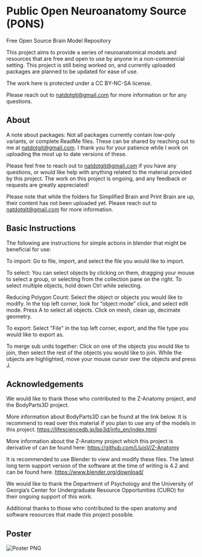 
# Public Open Neuroanatomy Source (PONS)

Free Open Source Brain Model Repository

This project aims to provide a series of neuroanatomical models and resources that are free and open to use by anyone in a non-commercial setting. This project is still being worked on, and currently uploaded packages are planned to be updated for ease of use.

The work here is protected under a CC BY-NC-SA license. 

Please reach out to natdotgit@gmail.com for more information or for any questions.

## About


A note about packages: Not all packages currently contain low-poly variants, or complete ReadMe files. These can be shared by reaching out to me at  natdotgit@gmail.com. I thank you for your patience while I work on uploading the most up to date versions of these.

Please feel free to reach out to natdotgit@gmail.com if you have any questions, or would like help with anything related to the material provided by this  project. The work on this project is ongoing, and any feedback or requests are greatly appreciated!

Please note that while the folders for Simplified Brain and Print Brain are up, their content has not been uploaded yet. Please reach out to natdotgit@gmail.com for more information.

## Basic Instructions

The following are instructions for simple actions in blender that might be  beneficial for use:

To import: Go to file, import, and select the file you would like to import.

To select: You can select objects by clicking on them, dragging your mouse to select a group, or selecting from the collection pane on the right. To select multiple objects, hold down Ctrl while selecting.

Reducing Polygon Count: Select the object or objects you would like to modify. In the top left corner, look for “object mode” click, and select edit mode. Press A to select all objects. Click on mesh, clean up, decimate geometry.


To export: Select "File" in the top left corner, export, and the file type you would like to export as.

To merge sub units together: Click on one of the objects you would like to join, then select the rest of the objects you would like to join. While the objects are highlighted, move your mouse cursor over the objects and press J.



## Acknowledgements

 
We would like to thank those who contributed to the Z-Anatomy project, and the BodyParts3D project.

More information about BodyParts3D can be found at the link below. It is  recommend to read over this material if you plan to use any of the models in  this project.
https://lifesciencedb.jp/bp3d/info_en/index.html

More information about the Z-Anatomy project which this project is derivative of can be found here:
https://github.com/LluisV/Z-Anatomy


It is recommended to use Blender to view and modify these files. The latest  long term support version of the software at the time of writing is 4.2 and  can be found here. https://www.blender.org/download/

We would like to thank the Department of Psychology and the University of  Georgia’s Center for Undergraduate Resource Opportunities (CURO) for their  ongoing support of this work. 

Additional thanks to those who contributed to the open anatomy and  software resources that made this project possible.

## Poster

![Poster PNG](https://virtualperceptionlab.weebly.com/uploads/1/4/8/9/148916184/background-images/1268192841.png "Poster Image")
